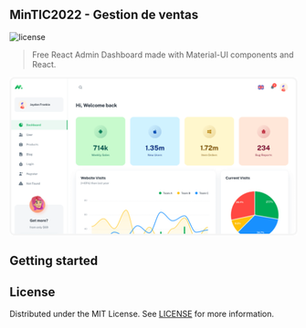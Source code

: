 ## MinTIC2022 - Gestion de ventas

![license](https://img.shields.io/badge/license-MIT-blue.svg)

> Free React Admin Dashboard made with Material-UI components and React.

![preview](public/static/preview.png)

## Getting started

## License

Distributed under the MIT License. See [LICENSE](https://github.com/minimal-ui-kit/minimal.free/blob/main/LICENSE.md) for more information.
